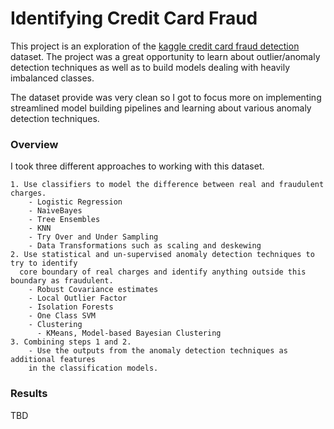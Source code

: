 # Identifying Credit Card Fraud

This project is an exploration of the [kaggle credit card fraud detection](https://www.kaggle.com/mlg-ulb/creditcardfraud)
dataset. The project was a great opportunity to learn about outlier/anomaly detection
techniques as well as to build models dealing with heavily imbalanced classes.

The dataset provide was very clean so I got to focus more on implementing
streamlined model building pipelines and learning about various anomaly detection
techniques.


### Overview

I took three different approaches to working with this dataset.

    1. Use classifiers to model the difference between real and fraudulent charges.
        - Logistic Regression
        - NaiveBayes
        - Tree Ensembles
        - KNN
        - Try Over and Under Sampling
        - Data Transformations such as scaling and deskewing
    2. Use statistical and un-supervised anomaly detection techniques to try to identify
      core boundary of real charges and identify anything outside this boundary as fraudulent.
        - Robust Covariance estimates
        - Local Outlier Factor
        - Isolation Forests
        - One Class SVM
        - Clustering
          - KMeans, Model-based Bayesian Clustering
    3. Combining steps 1 and 2.
        - Use the outputs from the anomaly detection techniques as additional features
        in the classification models.

### Results

  TBD
